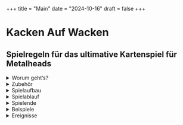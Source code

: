 +++
title = "Main"
date = "2024-10-16"
draft = false
+++


# Kacken Auf Wacken

## Spielregeln für das ultimative Kartenspiel für Metalheads  
  
<details>
  <summary>Worum geht’s?</summary>
 
***

<div style="text-align: center;">

Ihr seid auf dem **Wacken Open Air** und wollt zu euren Lieblingsbands abrocken. 
Auf den drei Bühnen **„Harder“**, **„Louder“** und **„Faster“** spielen unterschiedliche Bands gleichzeitig, die Entscheidung fällt also nicht immer leicht.  
Fragen über Fragen:  

Auf welche Band habt ihr gerade Bock?  
Wen nehmt ihr mit zum Abrocken?  
Je mehr Songs ihr live seht, desto besser.  
Wenn dann auch noch eure Lieblingssongs dabei sind, noch besser.  
Wenn ihr zusammen mit anderen Metalheads zur Bühne geht, macht das Ganze noch mehr Bock.  
Und: Es kann nie schaden, ein oder zwei **Bier** mitzunehmen.  

**Hauptsache, ihr müsst nicht im entscheidenden Moment kacken...**  

</div>

***
</details>

<details>
  <summary>Zubehör</summary>
 
***

<details>

  <summary class="kaw-summary-2" id="on-stage-karten">24 „On Stage“ - Karten</summary>

<div class="kaw-card-brief"> 
Das sind die Songs, die gerade performt werden.  
Hier spielt z.B. gerade die Band <strong>"Iron Basin"</strong> ihren Song <strong>"Asses High"</strong>.
</div>
 
<div class="kaw-game-hint">
    Diese Karten liegen jeweils auf einer der drei Bühnen <em>"Faster"</em>, <em>"Louder"</em> und <em>"Harder"</em>; außerdem liegt eine im <em>Backstagebereich</em>.
</div>


<div class="kaw-card-sample">                        

| ![Iron Basin on Stage mit Asses High](images/vorderseiten/OnStage-Iron-Basin-AssesHigh.png) | ![Rückseite On Stage - Karten](images/rueckseiten/OnStage.png) |
|:---------------------------------------------:|:---------------------------------------------:|
| _Beispiel Vorderseite_ | _Rückseite_   |

</div>
</details>



<details>
  <summary class="kaw-summary-2" id="rock-karten">24 „Rock!“ - Karten</summary>
<div class="kaw-card-brief">   
Das Wichtigste auf einem Wacken - Festival ist die Musik. Aber welche? Welche Bands wollt ihr euch angucken? Klar, eigentlich alle - leider unmöglich.  
Das sind die <strong>Bands</strong>, die ihr gerade gerne live sehen würdet, mit euren <strong>Lieblingssongs</strong>.  
Wenn ihr z.B. die abgebildete Karte habt, habt ihr total Bock, zur Band <strong>"AC/WC"</strong> abzurocken.  
Wenn die dann auch noch euren Lieblingssong - hier im Beispiel <strong>"Who Made Poo"</strong> - spielen, gibt das noch mehr Punkte beim <strong><a href="#abrocken">Abrocken</a></strong>.
</div>
<div class="kaw-game-hint">
    Diese Karten zieht ihr vom <em>"Rock!"</em> - Nachziehstapel.
</div>

<div class="kaw-card-sample">                         

| ![Rock! - Karte ACWC Who Made Poo](images/vorderseiten/ACWC-WhoMadePoo.png) | ![Rückseite Rock! - Karten](images/rueckseiten/Rock.png) |
|:---------------------------------------------:|:---------------------------------------------:|
| _Beispiel Vorderseite_ | _Rückseite_   |

</div>



</details>


<details>
  <summary class="kaw-summary-2" id="wc-karten">24 „WC“ - Karten</summary>
<div class="kaw-card-brief"> 
Fast die einzige Möglichkeit, euer Geschäft zu erledigen.
</div>
<div class="kaw-game-hint">
    Diese Karten zieht ihr vom <em>"WC"</em> - Nachziehstapel.
</div>

<div class="kaw-card-sample">                        

| ![WC frei](images/vorderseiten/Frei.png) | ![Rückseite WC - Karten](images/rueckseiten/WC.png) |
|:---------------------------------------------:|:---------------------------------------------:|
| _Beispiel Vorderseite_ | _Rückseite_   |

</div>
</details>


<details>
  <summary class="kaw-summary-2" id="bier-karten">24 „Bierstand“ - Karten</summary>
<div class="kaw-card-brief"> 
Der Bierstand. Hier gibt’s <strong>Bier</strong>. Wenn man Glück hat. 
</div>
<div class="kaw-game-hint">
    Diese Karten zieht ihr vom <em>"Bier"</em> - Nachziehstapel.
</div>

<div class="kaw-card-sample">                          

| ![Bier - Karte](images/vorderseiten/Bier.png) | ![Rückseite Bier - Karten](images/rueckseiten/Bierstand.png) |
|:---------------------------------------------:|:---------------------------------------------:|
| _Beispiel Vorderseite_ | _Rückseite_   |

</div>
</details>



<details>
  <summary class="kaw-summary-2">6 Karten mit Wacken-Bändchen</summary>
<div class="kaw-card-brief"> 
Wie im richtigen Leben: Wer am Ende die meisten <strong>Wacken - Bändchen</strong> gesammelt hat, gewinnt. Ihr bekommt diese Bändchen als Belohnung, wenn ihr zu einer Bühne zum <strong>Abrocken</strong> geht.
</div>
<div class="kaw-game-hint">
    Zerschneidet diese Karten, legt sie in Reichweite und verwendet die Wacken-Bändchen als <em>Siegpunkte</em>.  
</div>

<div class="kaw-card-sample">                         

| ![Wacken - Bändchen](images/vorderseiten/4.png) | ![Wacken - Bändchen](images/vorderseiten/4.png) |
|:---------------------------------------------:|:---------------------------------------------:|
| _Beispiel Vorderseite_ | _Rückseite_   |

</div>

</details>


***

</details>

<details>
  <summary>Spielaufbau</summary>
 
***

<details>
  <summary class="kaw-summary-2" id="nachziehstapel">Die Nachziehstapel</summary>

<div class="kaw-game-hint" style="text-align: left" >
Sortiert als erstes die 4 verschiedenen Kartentypen nach ihren Rückseiten. Legt dann drei Nachziehstapel aus:  
</div>

<div class="kaw-card-sample">                         

| ![Bierstand](images/rueckseiten/Bierstand.png) | ![Rock](images/rueckseiten/Rock.png) | ![WC](images/rueckseiten/WC.png) |
|:---------------------------------------------:|:---------------------------------------------:|:---------------------------------------------:|
| _Bierstand_ | _Rock!_ | _WC_ |  

</div>

</details>

<details>
  <summary class="kaw-summary-2" id="buehnen">Die Bühnen</summary>
<div class="kaw-card-brief"> 
Auf Wacken gibt es die drei großen Bühnen "Faster", "Louder" und "Harder".  
Auf jeder der drei Bühnen kann natürlich immer nur eine Band zur Zeit spielen!  
Die Bands können aber unterschiedlich viele Songs performen, von 1 bis maximal 4 Songs.  
In diesem Spiel ist es so, dass Bands auch Zugaben geben können und mehrmals auf die Bühne kommen - auch wenn zwischendurch andere Bands spielen.
</div>
<div class="kaw-game-hint" style="text-align: left" >
Mischt die <strong><a href="#on-stage-karten">On Stage - Karten</a></strong> und verteilt die Bands folgendermaßen auf 3 Stapel (das sind die drei Bühnen):  
<ul>
<li>Zieht von oben jeweils eine <strong><a href="#on-stage-karten">On Stage - Karte</a></strong></li>
<li>Wenn die abgebildete Band bereits ausliegt, legt die gezogene Karte offen dazu</li>
<li>Wenn nicht, legt die gezogene Karte offen auf die nächste freie Bühne, wenn es eine gibt</li>  
</ul>

Macht das so lange, bis eine Karte mit der vierten Band gezogen wird, für die es keine freie Bühne mehr gibt.  
Die verbleibenden Karten legt ihr quer hinter die Bühnen; das ist der Backstage-Bereich. Die zuletzt gezogene Karte legt ihr offen auf diesen Stapel, so dass man sehen kann, welche Band als nächstes die Bühne betreten wird.  
Schaut euch in der <strong>[Übersicht](#uebersicht)</strong> an, wie das Ganze aussieht.
</div>
</details>

<details>
  <summary class="kaw-summary-2" id="uebersicht">Übersicht</summary>
<div class="kaw-card-brief"> 
Euer Holy Ground könnte in etwa so aussehen:
</div>

 ![Spielfeld](images/Spielfeld.png)
 
 </details>
 
***

</details>
<details>
  <summary>Spielablauf</summary>
 
***


Der Spieler mit den längsten Haaren fängt an, danach wird im Uhrzeigersinn weitergespielt.

<details>
  <summary class="kaw-summary-2" id="kacken">Kacken</summary>
  
<div class="kaw-game-hint" style="text-align: left" >
Kack-Regel: Zieht ihr eine „Kacken“-Karte, egal wann und von welchem Stapel (sie sind in den Stapeln „Rock!“ und „Bierstand“ versteckt), legt ihr diese Karte offen vor euch hin. Euer Zug ist dann sofort beendet.
Ihr könnt ab jetzt nichts anderes tun als euer Glück am WC zu versuchen, bis ihr die Karte wieder los seid. Ihr zieht keine "Rock!" - oder "Bier" - Karten.
Ihr könnt auch nicht mitgehen, wenn jemand abrockt. 
Beim "Bier alle" - Ereignis verliert ihr aber trotzdem euer Bier.
</div>
</details>

<details>
  <summary class="kaw-summary-2" id="spielzug">Spielzug</summary>
  

<div class="kaw-game-hint" style="text-align: left" >
 
1. Ihr müsst zuerst entweder eine "Rock!" - oder eine "Bier" - Karte ziehen.  

2. Wenn ihr dann mindestens 1 Bier habt, und wenn auf einer der Bühnen eine Band spielt, die ihr auf der Hand habt, könnt ihr abrocken!
</div>


</details>

<details>
<summary class="kaw-summary-2" id="abrocken">Abrocken</summary>

- Als erstes legt ihr euer Bier (oder eure zwei Bier) vor die Bühne, auf der die Band spielt, die ihr euch ansehen wollt. 
 
- Alle Mitspieler, die ebenfalls passende "Rock!" - Karten und mindestens ein Bier auf der Hand haben, können dann mitkommen. Sie legen ihre Biere zu eurem Bier vor die Bühne.

- Wenn das alle getan haben, wird der "Gigfaktor" errechnet: Die Anzahl der Songs, die die betreffende Band spielt, mal der Anzahl an Bieren, die jetzt vor der Bühne liegen.  

<div class="kaw-game-hint" style="text-align: left" >
Gigfaktor = Anzahl der Songs auf der Bühne x Bier
</div>

- Jetzt wird für jeden Metalhead, der mitgekommen ist (der also ein Bier vor die Bühne gelegt hat), der "Fanfaktor" errechnet: Die Anzahl der passenden "Rock!" - Karten für die betreffende Band plus 1 Extrapunkt für jeden übereinstimmenden Song.  

<div class="kaw-game-hint" style="text-align: left" >
Fanfaktor = passende "Rock!" - Karten + Lieblingssongs
</div>

- Die Gewinnpunkte für jeden Mitspieler errechnet sich dann einfach, indem man den "Gigfaktor" mit dem "Fanfaktor" multipliziert.  
Jeder Mitspieler darf sich die entsprechende Anzahl an Wacken-Bändchen aus dem Vorrat nehmen.

<div class="kaw-game-hint" style="text-align: left" >
Siegpunkte = Gigfaktor x Fanfaktor
</div>

- Danach kommen die Biere zurück zum Bierstand (also den Ablagestapel für die "Bier" - Karten). Die eingesetzten "Rock!" - Karten kommen aus dem Spiel. Die "On Stage" - Karten der betreffenden Band kommen ebenfalls aus dem Spiel.  
Anschließend kommt die Band aus dem Backstagebereich auf die frei gewordene Bühne, und es wird wie beim Spielaufbau verfahren (so lange eine neue "On Stage" - Karte ziehen, bis ein vierte Band kommt, die dann wieder im Backstage - Bereich wartet.

<div class="kaw-game-hint" style="text-align: left" >
Wenn ein Spieler mitkommen möchte, der zwar eine passende "Rock!" - Karte, aber kein Bier hat, könnt ihr versuchen, ihm noch schnell eins vom Bierstand zu holen.
Wenn ihr erfolgreich seid, kann er mitkommen (dadurch erhöhen sich auch eure Gewinnpunkte). Wenn ihr am Bierstand "warten" müsst, kann er nicht mitkommen. Die Kack-Regel gilt natürlich auch hier: Wenn ihr eine "Kacken" - Karte zieht, nimmt sich jeder sein Bier zurück und der nächste Spieler ist dran.
</div>

</details>




***

</details>

<details>
  <summary id="spielende">Spielende</summary>

Das Spiel endet, wenn alle Bands gespielt haben, d.h. wenn alle „On Stage“ – Karten aus dem Spiel sind, oder es keine „Rock!“ – Karten mehr gibt.
Wer die meisten Wacken-Bändchen hat, gewinnt.

***

</details>
 


<details>
  <summary id="beispiele">Beispiele</summary>

<details>
<summary class="kaw-summary-2" id="buehnenaufbau_komplett">Bühnenaufbau komplett</summary>

So wird die Bühne am Anfang aufgebaut:  

![Bühnenaufbau](images/buehnenaufbau_1.gif)

</details>

<details>
<summary class="kaw-summary-2" id="buehnenaufbau_bandwechsel">Bühnenaufbau Bandwechsel</summary>

So betritt eine neue Band die Bühne:  

![Bühnenaufbau](images/buehnenaufbau_2.gif)

</details>
<details>
<summary class="kaw-summary-2" id="bier-holen">Bier holen</summary>
Zieht die oberste Karte vom Bierstand. Wenn ihr Glück habt, bekommt ihr ein Bier. Wenn nicht, legt ihr die Karte vor dem Bierstand ab.
Da ihr nur zwei Hände habt, könnt ihr maximal zwei Bier auf der Hand haben. Solltest ihr weniger als zwei Hände haben, könnt ihr natürlich trotzdem zwei Bier haben.
</details>
<details>
<summary class="kaw-summary-2" id="bock-auf-metal">Bock auf Metal</summary>
Ihr zieht die oberste „Rock!“-Karte und nehmt sie auf die Hand. Ihr könnt beliebig viele „Rock!“-Karten auf der Hand haben. Die „Rock!“-Karten, die ihr auf der Hand habt, bilden die Bands ab, auf die ihr gerade Bock habt. 
Die Songs auf den Karten sind eure Lieblingssongs. Wenn die Band auf der Bühne diesen Song spielt, wenn ihr abrockt, erhöht das den Fanfaktor und damit eure Siegpunkte.
</details>
<details>
<summary class="kaw-summary-2" id="beispiel-abrechnen">Abrocken/Abrechnen</summary>

Ein Spieler geht zu AC/WC uhnd bringt 2 Bier mit:

![Abrocken](images/abrocken_1.jpeg)

Ein anderer Spieler geht mit und bringt noch 1 Bier mit:

![Abrocken](images/abrocken_2.jpeg)  

Jetzt liegen 3 Bier vor der Bühne, auf der 2 Songs gespielt werden. Der Gigfaktor ist also 2 x 3 = 6  

Ein Spieler hat eine passende Rock!-Karte. Er bekommt also 6 x 1 = 6 Punkte.  

![Abrocken](images/abrocken_3.jpeg)

Der andere Spieler hat zwei passende Rock!-Karten. Ein Song auf seinen Rock!-Karten wird sogar gerade gespielt ("Who Made Poo"). Sein Fanfaktor ist also 3 (2 passende Karten plus 1 passender Song).  
Er bekommt also 6 x 3 = 18 Punkte.

![Abrocken](images/abrocken_4.jpeg)


</details>
<details>
<summary class="kaw-summary-2" id="kacken-gehen">Kacken gehen</summary>
Wenn du eine „Kacken“-Karte vor dir liegen hast, ist das alles, was du machen kannst: Zieh eine „WC“-Karte. Wenn frei ist, kannst du die „Kacken“-Karte ablegen (auf den Ablagestapel des Stapels, wo ihr sie herhabt), wenn nicht, dann nicht.
In beiden Fällen ist danach der nächste Spieler dran. Die gezogene „WC“-Karte kommt auf den Ablagestapel für die „WC“-Karten.
</details>
<details>
<summary class="kaw-summary-2" id="bier-ausgeben">Bier ausgeben</summary>
Siehe oben. Du kannst das für alle Spieler machen, die mitkommen wollen. Voraussetzung ist, dass sie passende "Rock!" - Karten haben.
</details>
<details>
<summary class="kaw-summary-2" id="quatschen">Quatschen</summary>
Ihr könnt (und solltet) miteinander reden. Z.B. ist es sinnvoll, zu fragen, ob jemand mit zu einer Band kommt. Ihr könnt euch absprechen, ob ihr sofort geht oder später (in der Hoffnung, noch mehr passende „Rock!“-Karten zu ziehen oder dass noch jemand mitkommt).
Ihr könnt auch verraten, welche Karten ihr auf der Hand habt, müsst ihr aber nicht.
</details>




 
***

</details>
<details>
  <summary>Ereignisse</summary>
 
***

Im „Rock!“ – Stapel gibt es einige Karten, die keine Band abbilden, sondern Ereignisse darstellen. Zieht der Spieler eine solche „Rock!“ – Karte, wird das entsprechende Ereignis ausgeführt:
 Bier alle
Alle Spieler legen sofort alle ihre Bierkarten auf den Ablagestapel für den Bierstand ab.
 Running Order
Eine Band ist fertig und räumt die Bühne. Welche Bühne das ist („Faster“, „Harder“ oder „Louder“), steht auf der Karte. Für die, die sich nicht merken können, wie die Bühnen heißen, steht dahinter noch die Position der Bühne („links“, „Mitte“ oder „rechts“).
Sollte diese Bühne bereits leer sein, wird die Bühne geräumt, die in klein darunter steht. Wenn die auch leer ist, wird die letzte Bühne geräumt.
Die offen ausliegenden Karten dieser Bühne kommen aus dem Spiel.
Zusätzlich gibt es noch Karten, die selbsterklärend sind. Macht einfach das, was auf der Karte steht.

Anschließend ist der Zug beendet und der nächste Spieler ist dran.
Wenn der „Bierstand“ oder „WC“ – Stapel leer ist, werden die abgelegten Karten gemischt und erneut als verdeckter Nachziehstapel bereitgelegt.

***

</details>
